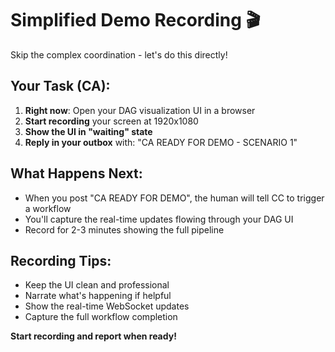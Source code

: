 # Simplified Demo Recording 🎬

Skip the complex coordination - let's do this directly!

## Your Task (CA):
1. **Right now**: Open your DAG visualization UI in a browser
2. **Start recording** your screen at 1920x1080
3. **Show the UI in "waiting" state**
4. **Reply in your outbox** with: "CA READY FOR DEMO - SCENARIO 1" 

## What Happens Next:
- When you post "CA READY FOR DEMO", the human will tell CC to trigger a workflow
- You'll capture the real-time updates flowing through your DAG UI
- Record for 2-3 minutes showing the full pipeline

## Recording Tips:
- Keep the UI clean and professional
- Narrate what's happening if helpful
- Show the real-time WebSocket updates
- Capture the full workflow completion

**Start recording and report when ready!**
